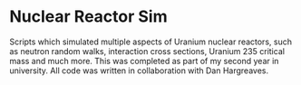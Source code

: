 # Nuclear Reactor Sim
Scripts which simulated multiple aspects of Uranium nuclear reactors, such as neutron random walks, interaction cross sections, Uranium 235 critical mass and much more. This was completed as part of my second year in university. All code was written in collaboration with Dan Hargreaves. 
